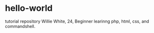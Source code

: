 # hello-world
tutorial repository
Willie White, 24, Beginner learinng php, html, css, and commandshell.
